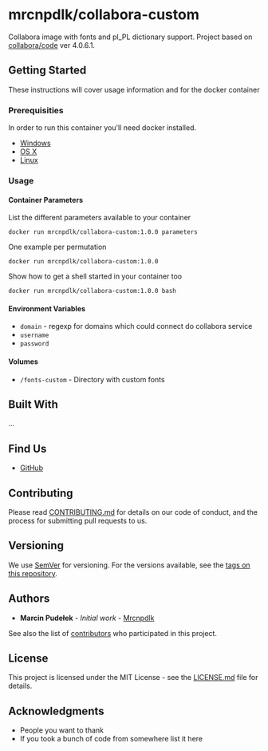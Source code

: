 # mrcnpdlk/collabora-custom

Collabora image with fonts and pl_PL dictionary support.
Project based on [collabora/code](https://hub.docker.com/r/collabora/code) ver 4.0.6.1.

## Getting Started

These instructions will cover usage information and for the docker container 

### Prerequisities


In order to run this container you'll need docker installed.

* [Windows](https://docs.docker.com/windows/started)
* [OS X](https://docs.docker.com/mac/started/)
* [Linux](https://docs.docker.com/linux/started/)

### Usage

#### Container Parameters

List the different parameters available to your container

```shell
docker run mrcnpdlk/collabora-custom:1.0.0 parameters
```

One example per permutation 

```shell
docker run mrcnpdlk/collabora-custom:1.0.0
```

Show how to get a shell started in your container too

```shell
docker run mrcnpdlk/collabora-custom:1.0.0 bash
```

#### Environment Variables

* `domain` - regexp for domains which could connect do collabora service
* `username`
* `password`

#### Volumes

* `/fonts-custom` - Directory with custom fonts


## Built With

...

## Find Us

* [GitHub](hhttps://github.com/mrcnpdlk/collabora-custom)

## Contributing

Please read [CONTRIBUTING.md](CONTRIBUTING.md) for details on our code of conduct, and the process for submitting pull requests to us.

## Versioning

We use [SemVer](http://semver.org/) for versioning. For the versions available, see the 
[tags on this repository](https://github.com/mrcnpdlk/collabora-custom/releases). 

## Authors

* **Marcin Pudełek** - *Initial work* - [Mrcnpdlk](https://github.com/mrcnpdlk)

See also the list of [contributors](https://github.com/mrcnpdlk/collabora-custom/graphs/contributors) who 
participated in this project.

## License

This project is licensed under the MIT License - see the [LICENSE.md](LICENSE.md) file for details.

## Acknowledgments

* People you want to thank
* If you took a bunch of code from somewhere list it here
